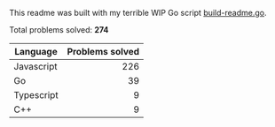 This readme was built with my terrible WIP Go script [build-readme.go](build-readme.go).

Total problems solved: **274**

| Language | Problems solved |
| --- | --: |
| Javascript | 226 |
| Go | 39 |
| Typescript | 9 |
| C++ | 9 |
